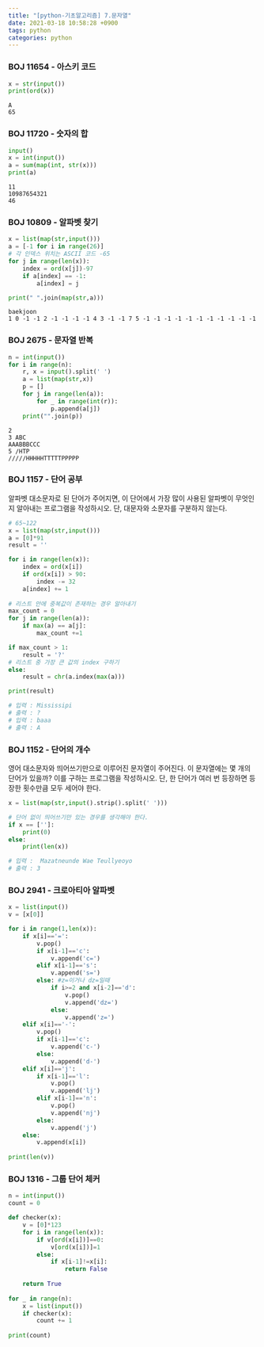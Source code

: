 ```yaml
---
title: "[python-기초알고리즘] 7.문자열"
date: 2021-03-18 10:58:28 +0900
tags: python
categories: python
---
```




### BOJ 11654 - 아스키 코드


```python
x = str(input())
print(ord(x))
```

    A
    65


### BOJ 11720 - 숫자의 합


```python
input()
x = int(input())
a = sum(map(int, str(x)))
print(a)
```

    11
    10987654321
    46


### BOJ 10809 - 알파벳 찾기


```python
x = list(map(str,input()))
a = [-1 for i in range(26)]
# 각 인덱스 위치는 ASCII 코드 -65
for j in range(len(x)):
    index = ord(x[j])-97
    if a[index] == -1:
        a[index] = j

print(" ".join(map(str,a)))
```

    baekjoon
    1 0 -1 -1 2 -1 -1 -1 -1 4 3 -1 -1 7 5 -1 -1 -1 -1 -1 -1 -1 -1 -1 -1 -1


### BOJ 2675 - 문자열 반복


```python
n = int(input())
for i in range(n):
    r, x = input().split(' ')
    a = list(map(str,x))
    p = []
    for j in range(len(a)):
        for _ in range(int(r)):
            p.append(a[j])
    print("".join(p))
```

    2
    3 ABC
    AAABBBCCC
    5 /HTP
    /////HHHHHTTTTTPPPPP

### BOJ 1157 - 단어 공부
알파벳 대소문자로 된 단어가 주어지면, 이 단어에서 가장 많이 사용된 알파벳이 무엇인지 알아내는 프로그램을 작성하시오. 단, 대문자와 소문자를 구분하지 않는다.

```python
# 65~122
x = list(map(str,input()))
a = [0]*91
result = ''

for i in range(len(x)):
    index = ord(x[i])
    if ord(x[i]) > 90:
        index -= 32
    a[index] += 1
    
# 리스트 안에 중복값이 존재하는 경우 알아내기
max_count = 0
for j in range(len(a)):
    if max(a) == a[j]:
        max_count +=1

if max_count > 1:
    result = '?'
# 리스트 중 가장 큰 값의 index 구하기
else:
    result = chr(a.index(max(a)))

print(result)
```

```python
# 입력 : Mississipi
# 출력 : ?
# 입력 : baaa
# 출력 : A
```

### BOJ 1152 - 단어의 개수
영어 대소문자와 띄어쓰기만으로 이루어진 문자열이 주어진다. 이 문자열에는 몇 개의 단어가 있을까? 이를 구하는 프로그램을 작성하시오. 단, 한 단어가 여러 번 등장하면 등장한 횟수만큼 모두 세어야 한다.

```python
x = list(map(str,input().strip().split(' ')))

# 단어 없이 띄어쓰기만 있는 경우를 생각해야 한다.
if x == ['']:
    print(0)
else:
    print(len(x))
```

```python
# 입력 :  Mazatneunde Wae Teullyeoyo
# 출력 : 3
```

### BOJ 2941 - 크로아티아 알파벳

```python
x = list(input())
v = [x[0]]

for i in range(1,len(x)):
    if x[i]=='=':
        v.pop()
        if x[i-1]=='c':
            v.append('c=')
        elif x[i-1]=='s':
            v.append('s=')
        else: #z=이거나 dz=일때
            if i>=2 and x[i-2]=='d':
                v.pop()
                v.append('dz=')
            else:
                v.append('z=')
    elif x[i]=='-':
        v.pop()
        if x[i-1]=='c':
            v.append('c-')
        else:
            v.append('d-')
    elif x[i]=='j':
        if x[i-1]=='l':
            v.pop()
            v.append('lj')
        elif x[i-1]=='n':
            v.pop()
            v.append('nj')
        else:
            v.append('j')
    else:
        v.append(x[i])
        
print(len(v))
```

### BOJ 1316 - 그룹 단어 체커

```python
n = int(input())
count = 0

def checker(x):
    v = [0]*123
    for i in range(len(x)):
        if v[ord(x[i])]==0:
            v[ord(x[i])]=1
        else:
            if x[i-1]!=x[i]:
                return False
            
    return True
    
for _ in range(n):
    x = list(input())
    if checker(x):
        count += 1
    
print(count)
```